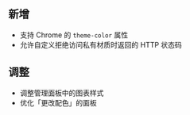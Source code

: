 ## 新增

- 支持 Chrome 的 `theme-color` 属性
- 允许自定义拒绝访问私有材质时返回的 HTTP 状态码

## 调整

- 调整管理面板中的图表样式
- 优化「更改配色」的面板
